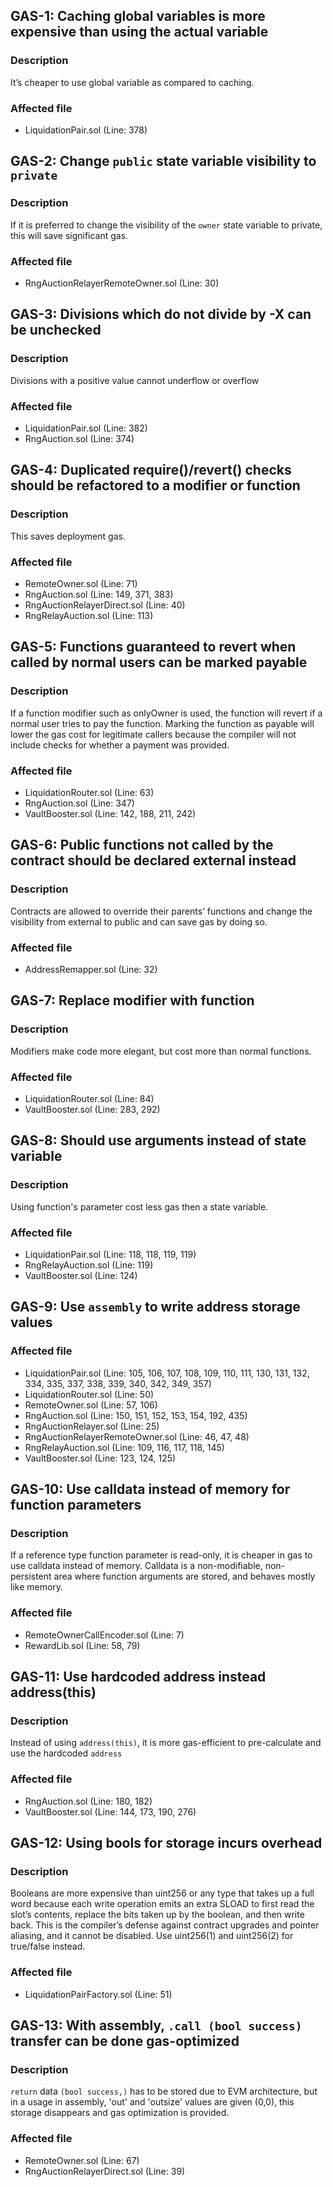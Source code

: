## GAS-1: Caching global variables is more expensive than using the actual variable

### Description

 It’s cheaper to use global variable as compared to caching.

### Affected file

* LiquidationPair.sol (Line: 378)

## GAS-2: Change ```public``` state variable visibility to ```private```

### Description

If it is preferred to change the visibility of the ```owner``` state variable to private, this will save significant gas.

### Affected file

* RngAuctionRelayerRemoteOwner.sol (Line: 30)

## GAS-3: Divisions which do not divide by -X can be unchecked

### Description

Divisions with a positive value cannot underflow or overflow

### Affected file

* LiquidationPair.sol (Line: 382)
* RngAuction.sol (Line: 374)

## GAS-4: Duplicated require()/revert() checks should be refactored to a modifier or function

### Description

This saves deployment gas.

### Affected file

* RemoteOwner.sol (Line: 71)
* RngAuction.sol (Line: 149, 371, 383)
* RngAuctionRelayerDirect.sol (Line: 40)
* RngRelayAuction.sol (Line: 113)

## GAS-5: Functions guaranteed to revert when called by normal users can be marked payable

### Description

If a function modifier such as onlyOwner is used, the function will revert if a normal user tries to pay the function. Marking the function as payable will lower the gas cost for legitimate callers because the compiler will not include checks for whether a payment was provided.

### Affected file

* LiquidationRouter.sol (Line: 63)
* RngAuction.sol (Line: 347)
* VaultBooster.sol (Line: 142, 188, 211, 242)

## GAS-6: Public functions not called by the contract should be declared external instead

### Description

Contracts are allowed to override their parents’ functions and change the visibility from external to public and can save gas by doing so. 

### Affected file

* AddressRemapper.sol (Line: 32)

## GAS-7: Replace modifier with function

### Description

Modifiers make code more elegant, but cost more than normal functions.

### Affected file

* LiquidationRouter.sol (Line: 84)
* VaultBooster.sol (Line: 283, 292)

## GAS-8: Should use arguments instead of state variable

### Description

Using function's parameter cost less gas then a state variable.

### Affected file

* LiquidationPair.sol (Line: 118, 118, 119, 119)
* RngRelayAuction.sol (Line: 119)
* VaultBooster.sol (Line: 124)

## GAS-9: Use ```assembly``` to write address storage values

### Affected file

* LiquidationPair.sol (Line: 105, 106, 107, 108, 109, 110, 111, 130, 131, 132, 334, 335, 337, 338, 339, 340, 342, 349, 357)
* LiquidationRouter.sol (Line: 50)
* RemoteOwner.sol (Line: 57, 106)
* RngAuction.sol (Line: 150, 151, 152, 153, 154, 192, 435)
* RngAuctionRelayer.sol (Line: 25)
* RngAuctionRelayerRemoteOwner.sol (Line: 46, 47, 48)
* RngRelayAuction.sol (Line: 109, 116, 117, 118, 145)
* VaultBooster.sol (Line: 123, 124, 125)

## GAS-10: Use calldata instead of memory for function parameters

### Description

If a reference type function parameter is read-only, it is cheaper in gas to use calldata instead of memory. Calldata is a non-modifiable, non-persistent area where function arguments are stored, and behaves mostly like memory.

### Affected file

* RemoteOwnerCallEncoder.sol (Line: 7)
* RewardLib.sol (Line: 58, 79)

## GAS-11: Use hardcoded address instead address(this)

### Description

Instead of using ```address(this)```, it is more gas-efficient to pre-calculate and use the hardcoded ```address```

### Affected file

* RngAuction.sol (Line: 180, 182)
* VaultBooster.sol (Line: 144, 173, 190, 276)

## GAS-12: Using bools for storage incurs overhead

### Description

Booleans are more expensive than uint256 or any type that takes up a full word because each write operation emits an extra SLOAD to first read the slot’s contents, replace the bits taken up by the boolean, and then write back. This is the compiler’s defense against contract upgrades and pointer aliasing, and it cannot be disabled. Use uint256(1) and uint256(2) for true/false instead.

### Affected file

* LiquidationPairFactory.sol (Line: 51)

## GAS-13: With assembly, ```.call (bool success)``` transfer can be done gas-optimized

### Description

```return``` data ```(bool success,)``` has to be stored due to EVM architecture, but in a usage in assembly, 'out' and 'outsize' values are given (0,0), this storage disappears and gas optimization is provided.

### Affected file

* RemoteOwner.sol (Line: 67)
* RngAuctionRelayerDirect.sol (Line: 39)